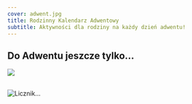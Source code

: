 ```yaml
---
cover: adwent.jpg
title: Rodzinny Kalendarz Adwentowy
subtitle: Aktywności dla rodziny na każdy dzień adwentu!
---
```


## Do Adwentu jeszcze tylko…

![](https://nozbe.net/gif/2020-11-29_ad_ffffff.gif)

<br>

<img src="https://nozbe.net/gif/2020-11-29_ad_ffffff.gif" alt="Licznik…" style="border: 5px #ee9841;">

<br>